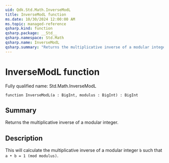 ```yaml
---
uid: Qdk.Std.Math.InverseModL
title: InverseModL function
ms.date: 10/30/2024 12:00:00 AM
ms.topic: managed-reference
qsharp.kind: function
qsharp.package: __Std__
qsharp.namespace: Std.Math
qsharp.name: InverseModL
qsharp.summary: "Returns the multiplicative inverse of a modular integer."
---
```


# InverseModL function

Fully qualified name: Std.Math.InverseModL

```qsharp
function InverseModL(a : BigInt, modulus : BigInt) : BigInt
```

## Summary
Returns the multiplicative inverse of a modular integer.

## Description
This will calculate the multiplicative inverse of a
modular integer `b` such that `a • b = 1 (mod modulus)`.
